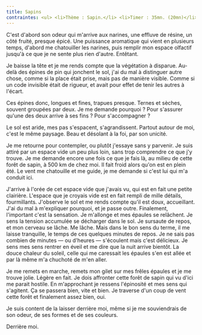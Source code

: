```yaml
---
title: Sapins
contraintes: <ul> <li>Thème : Sapin.</li> <li>Timer : 35mn. (20mn)</li> <li>Contrainte supplémentaire : ne pas effacer ses mots.</li> </ul>
---
```


C'est d'abord son odeur qui m'arrive aux narines, une effluve de résine, un côté fruité, presque épicé. Une puissance aromatique qui vient en plusieurs temps, d'abord me chatouiller les narines, puis remplir mon espace olfactif jusqu'à ce que je ne sente plus rien d'autre. Entêtant.

Je baisse la tête et je me rends compte que la végétation à disparue. Au-delà des épines de pin qui jonchent le sol, j'ai du mal à distinguer autre chose, comme si la place était prise, mais pas de manière visible. Comme si un code invisible était de rigueur, et avait pour effet de tenir les autres à l'écart.

Ces épines donc, longues et fines, trapues presque. Ternes et sèches, souvent groupées par deux. Je me demande pourquoi ? Pour s'assurer qu'une des deux arrive à ses fins ? Pour s'accompagner ?

Le sol est aride, mes pas s'espacent, s'agrandissent. Partout autour de moi, c'est le même paysage. Beau et désolant à la foi, par son unicité.

Je me retourne pour contempler, ou plutôt j'essaye sans y parvenir. Je suis attiré par un espace vide un peu plus loin, sans trop comprendre ce que j'y trouve. Je me demande encore une fois ce que je fais là, au milieu de cette forêt de sapin, à 500 km de chez moi. Il fait froid alors qu'on est en plein été. Le vent me chatouille et me guide, je me demande si c'est lui qui m'a conduit ici.

J'arrive à l'orée de cet espace vide que j'avais vu, qui est en fait une petite clairière. L'espace que je croyais vide est en fait rempli de mille détails, fourmillants. J'observe le sol et me rends compte qu'il est doux, accueillant. J'ai du mal à m'expliquer pourquoi, et je passe outre. Finalement, l'important c'est la sensation. Je m'allonge et mes épaules se relâchent. Je sens la tension accumulée se décharger dans le sol. Je sursaute de repos, et mon cerveau se lâche. Me lâche. Mais dans le bon sens du terme, il me laisse tranquille, le temps de ces quelques minutes de repos. Je ne sais pas combien de minutes — ou d'heures — s'écoulent mais c'est délicieux. Je sens mes sens rentrer en éveil et me dire que la nuit arrive bientôt. La douce chaleur du soleil, celle qui me caressait les épaules s'en est allée et par là même m'a chuchoté de m'en aller.

Je me remets en marche, remets mon gilet sur mes frêles épaules et je me trouve jolie. Légère en fait. Je dois affronter cette forêt de sapin qui vu d'ici me parait hostile. En m'approchant je ressens l'épinosité et mes sens qui s'agitent. Ça se passera bien, vite et bien. Je traverse d'un coup de vent cette forêt et finalement assez bien, oui.

Je suis content de la laisser derrière moi, même si je me souviendrais de son odeur, de ses formes et de ses couleurs.

Derrière moi.

